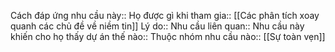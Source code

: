 


Cách đáp ứng nhu cầu này:: 
Họ được gì khi tham gia:: [[Các phân tích xoay quanh các chủ đề về niềm tin]]
Lý do:: 
Nhu cầu liên quan:: 
Nhu cầu này khiến cho họ thấy dự án thế nào:: 
Thuộc nhóm nhu cầu nào:: [[Sự toàn vẹn]]
